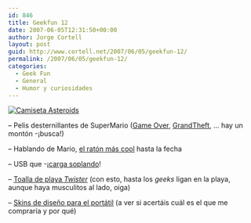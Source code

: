 ```yaml
---
id: 846
title: Geekfun 12
date: 2007-06-05T12:31:50+00:00
author: Jorge Cortell
layout: post
guid: http://www.cortell.net/2007/06/05/geekfun-12/
permalink: /2007/06/05/geekfun-12/
categories:
  - Geek Fun
  - General
  - Humor y curiosidades
---
```

<a title="Airsideshop" target="_blank" href="http://www.airsideshop.com/product.php?id=262"><img title="Camiseta Asteroids" alt="Camiseta Asteroids" src="http://www.airsideshop.com/product_images/262/m_front_emma.jpg" /></a>

&#8211; Pelis desternillantes de SuperMario (<a target="_blank" title="Mario Game Over en YouTube" href="http://www.youtube.com/watch?v=XQ9aj9wXEEA&mode=related&search=">Game Over</a>, <a target="_blank" title="Grand Theft en YouTube" href="http://www.youtube.com/watch?v=kIjrw7vfmjY&mode=related&search=">GrandTheft</a>, &#8230; hay un montón -¡busca!)

&#8211; Hablando de Mario, <a target="_blank" title="Mario mouse" href="http://www.retrotogo.com/2007/05/mario_pixelated.html">el ratón más cool</a> hasta la fecha

&#8211; USB que -¡<a target="_blank" title="USB charged by breath" href="http://www.instructables.com/id/EE9ZG6JF1OABQAQ/">carga soplando</a>!

&#8211; <a target="_blank" title="Twister Towel" href="http://www.retrotogo.com/2007/05/twister_beach_t.html">Toalla de playa <em>Twister</em></a> (con esto, hasta los _geeks_ ligan en la playa, aunque haya musculitos al lado, oiga)

&#8211; <a title="Skins 3M" target="_blank" href="http://www.pezvolador.com/detallesproducto.php?id=GSK-Mac&sub=15">Skins de diseño para el portátil</a> (a ver si acertáis cuál es el que me comprarí­a y por qué)